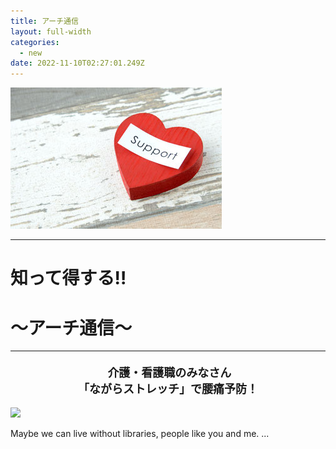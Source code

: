 ```yaml
---
title: アーチ通信
layout: full-width
categories:
  - new
date: 2022-11-10T02:27:01.249Z
---
```

<!--StartFragment-->

<div class="flex flex-wrap justify-center">

<img src="/images/image-1-.jpg" class="max-w-full  h-auto" alt="..." />

</div>

<!--EndFragment-->

<div class="cc-m-all-content j-module j-text" id="cc-m-all-content-11999766060" data-action="content" ng-non-bindable="">

<div class="text-center"><!--StartFragment-->

<!--StartFragment-->

<hr>

<h1 class="text-blue-500 text-center text-sm font-bold">知って得する‼</h1>

 <h1 class="text-blue-500 text-center text-sm font-bold">～アーチ通信～</h1>

<hr>

<!--EndFragment-->

<div class="cc-m-text-inline-rte mce-content-body" data-name="text" id="cc-m-text-12000319560" contenteditable="true" style="position: relative;"><h4 style="text-align: center;" data-mce-style="text-align: center;"><strong><span style="font-size: 20px;" data-mce-style="font-size: 20px;">&nbsp;<span style="font-size: 18px;" data-mce-style="font-size: 18px;">介護・看護職のみなさん<br></span></span></strong><strong><span style="font-size: 20px;" data-mce-style="font-size: 20px;"><span style="font-size: 18px;" data-mce-style="font-size: 18px;">「ながらストレッチ」で腰痛予防！</span></span></strong></h4></div><div class="cc-m-all-content j-module j-text" id="cc-m-all-content-12000319560" data-action="content" ng-non-bindable="">



<!--StartFragment-->

<img class="float-left ..." src="path/to/image.jpg"> <p>Maybe we can live without libraries, people like you and me. ...</p>

<!--EndFragment-->